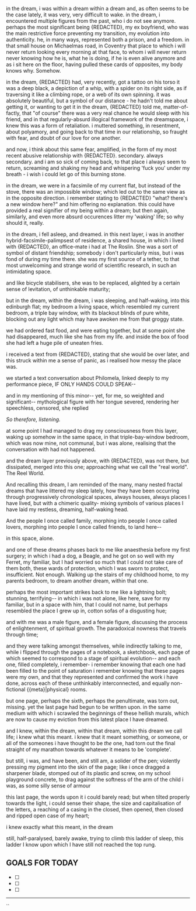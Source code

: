 
in the dream, i was within a dream
within a dream
and, as often seems to be the case lately, it was very, very difficult to wake.
in the dream, i encountered multiple figures from the past, who i do not see anymore. 
perhaps the most significant being {REDACTED}, my ex boyfriend, who was the main restrictive force preventing my transition, my evolution into authenticity. 
he, in many ways, represented both a prison, and a freedom. 
in that small house on Michaelmas road, in Coventry
that place to which i will never return 
looking every morning at that face, to whom i will never return 
never knowing how he is, what he is doing, if he is even alive anymore 
and as i sit here on the floor, having pulled these cards of opposites, my body knows why. Somehow. 

in the dream, {REDACTED} had, very recently, got a tattoo on his torso
it was a deep black, a depiction of a whip, with a spider on its right side, as if traversing it like a climbing rope, or a web of its own spinning. 
it was absolutely beautiful, 
but a symbol of our distance - he hadn't told me about getting it, or wanting to get it
in the dream, {REDACTED} told me, matter-of-factly, that "of course" there was a very real chance he would sleep with his friend, and in that regularly-absurd illogical framework of the dreamspace, i knew this was a form of retaliation. 
i muttered something, in resentment, about polyamory, and going back to that time in our relationship, so fraught with fear, and doubt of our love for one another. 

and now, i think about this same fear, amplified, in the form of my most recent abusive relationship with {REDACTED}. secondary. always secondary. and i am so sick of coming back, to that place i always seem to return, screaming and shaking my head and whispering 'fuck you' under my breath - i wish i could let go of this burning stone. 


in the dream, we were in a facsimile of my current flat, but instead of the stove, there was an impossible window; which led out to the same view as in the opposite direction. i remember stating to {REDACTED} "what? there's a new window here?" and him offering no explanation. this could have provided a real signifier of my being within a dream; but then again, similarly, and even more absurd occurences litter my 'waking' life; so why should it, really.

in the dream, i fell asleep, and dreamed. 
in this next layer, i was in another hybrid-facsimile-palimpsest of residence, a shared house, in which i lived with {REDACTED}, an office-mate i had at The Roslin. She was a sort of symbol of distant friendship; somebody i don't particularly miss, but i was fond of during my time there. she was my first source of a tether, to that most unwelcoming and strange world of scientific research, in such an intimidating space. 

and like bicycle stabilisers, she was to be replaced, alighted by a certain sense of levitation, of unthinkable maturity;


but in the dream, within the dream, 
i was sleeping, and half-waking, into this edinburgh flat; my bedroom a living space, which resembled my current bedroom, a triple bay window, with its blackout blinds of pure white, blocking out any light which may have awoken me from that groggy state.

we had ordered fast food, and were eating together, but at some point she had disappeared, much like she has from my life. and inside the box of food she had left a huge pile of uneaten fries. 

i received a text from  {REDACTED}, stating that she would be over later, and this struck within me a sense of panic, as i realised how messy the place was. 

we started a text conversation about Philomela, linked deeply to my performance piece, IF ONLY HANDS COULD SPEAK--

and in my mentioning of this minor-- yet, for me, so weighted and significant-- mythological figure with her tongue severed, rendering her speechless, censored, she replied 

*So therefore, listening.*

at some point I had managed to drag my consciousness from this layer, waking up somehow in the same space, in that triple-bay-window bedroom, which was now mine, not communal, but i was alone, realising that the conversation with  had not happened. 

and the dream layer previously above, with {REDACTED}, was not there, but dissipated, merged into this one; approaching what we call the "real world". The Reel World. 

And recalling this dream, I am reminded of the many, many nested fractal dreams that have littered my sleep lately, how they have been occurring through progressively chronological spaces, always houses, always places I have lived, but with a chimeric quality- mixing symbols of various places I have laid my restless, dreaming, half-waking head. 

And the people I once called family, morphing into people I once called lovers, morphing into people I once called friends, to land here--

in this space, alone. 

and one of these dreams phases back to me like anaesthesia before my first surgery; in which i had a dog, a Beagle, and he got on so well with my Ferret, my familiar, but I had worried so much that I could not take care of them both, these wards of protection, which I was sworn to protect, insufficient. Not enough. Walking up the stairs of my childhood home, to my parents bedroom, to dream another dream, within that one.

perhaps the most important strikes back to me like a lightning bolt; stunning, terrifying--
in which i was not alone, like here, save for my familiar, but in a space with him, that I could not name, but perhaps resembled the place I grew up in, cotton sofas of a disgusting hue; 

and with me was a male figure, and a female figure, discussing the process of enlightenment, of spiritual growth. The paradoxical nowness that travels through time; 

and they were talking amongst themselves, while indirectly talking to me, 
while i flipped through the pages of a notebook, a sketchbook,
each page of which seemed to correspond to a stage of spiritual evolution--
and each one, filled completely, i remember- i remember knowing that each one had been filled to the point of saturation 
i remember knowing that these pages were my own, and that they represented and confirmed the work i have done, across each of these unthinkably interconnected, and equally non-fictional {{meta}|physical} rooms. 

but one page, perhaps the sixth, perhaps the penultimate, was torn out, missing. 
yet the last page had begun to be written upon.
in the same medium with which i scrawled the beginnings of these hellish murals, which are now to cause my eviction from this latest place I have dreamed. 

and I knew, within the dream, within that dream, within this dream we call life; 
i knew what this meant. i knew that it meant something, or someone, or all of the someones i have thought to be *the* one, had torn out the final straight of my marathon towards whatever it means to be 'complete'.

but still, i was, and have been, and still am, a solider of the pen;
violently pressing my pigment into the skin of the page; like i once dragged a sharpener blade, stomped out of its plastic and screw, on my school playground concrete, to drag against the softness of the arm of the child i was, as some silly sense of armour

this last page, the words upon it i could barely read; but when tilted properly towards the light, i could sense their shape, the size and capitalisation of the letters, a reaching of a casing in the closed, then opened, then closed and ripped open case of my heart;

i knew exactly what this meant, in the dream





still, half-paralysed, 
barely awake, 
trying to climb this ladder of sleep,
this ladder I know upon which 
I have still not reached the top rung. 

## GOALS FOR TODAY

- [ ] 
- [ ] 
- [ ] 

---
``